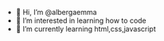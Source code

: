 - 👋 Hi, I’m @albergaemma
- 👀 I’m interested in learning how to code
- 🌱 I’m currently learning html,css,javascript


<!---
albergaemma/albergaemma is a ✨ special ✨ repository because its `README.md` (this file) appears on your GitHub profile.
You can click the Preview link to take a look at your changes.
--->
